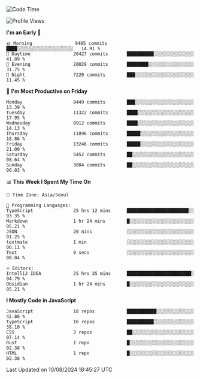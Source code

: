 <!--START_SECTION:waka-->
![Code Time](http://img.shields.io/badge/Code%20Time-6%2C539%20hrs%2044%20mins-blue)

![Profile Views](http://img.shields.io/badge/Profile%20Views-0-blue)

**I'm an Early 🐤** 

```text
🌞 Morning                9405 commits        ████░░░░░░░░░░░░░░░░░░░░░   14.91 % 
🌆 Daytime                26427 commits       ██████████░░░░░░░░░░░░░░░   41.89 % 
🌃 Evening                20029 commits       ████████░░░░░░░░░░░░░░░░░   31.75 % 
🌙 Night                  7220 commits        ███░░░░░░░░░░░░░░░░░░░░░░   11.45 % 
```
📅 **I'm Most Productive on Friday** 

```text
Monday                   8449 commits        ███░░░░░░░░░░░░░░░░░░░░░░   13.39 % 
Tuesday                  11322 commits       ████░░░░░░░░░░░░░░░░░░░░░   17.95 % 
Wednesday                8912 commits        ████░░░░░░░░░░░░░░░░░░░░░   14.13 % 
Thursday                 11896 commits       █████░░░░░░░░░░░░░░░░░░░░   18.86 % 
Friday                   13246 commits       █████░░░░░░░░░░░░░░░░░░░░   21.00 % 
Saturday                 5452 commits        ██░░░░░░░░░░░░░░░░░░░░░░░   08.64 % 
Sunday                   3804 commits        ██░░░░░░░░░░░░░░░░░░░░░░░   06.03 % 
```


📊 **This Week I Spent My Time On** 

```text
🕑︎ Time Zone: Asia/Seoul

💬 Programming Languages: 
TypeScript               25 hrs 12 mins      ███████████████████████░░   93.35 % 
Markdown                 1 hr 24 mins        █░░░░░░░░░░░░░░░░░░░░░░░░   05.21 % 
JSON                     20 mins             ░░░░░░░░░░░░░░░░░░░░░░░░░   01.25 % 
textmate                 1 min               ░░░░░░░░░░░░░░░░░░░░░░░░░   00.11 % 
Text                     0 secs              ░░░░░░░░░░░░░░░░░░░░░░░░░   00.04 % 

🔥 Editors: 
IntelliJ IDEA            25 hrs 35 mins      ████████████████████████░   94.79 % 
Obsidian                 1 hr 24 mins        █░░░░░░░░░░░░░░░░░░░░░░░░   05.21 % 
```

**I Mostly Code in JavaScript** 

```text
JavaScript               18 repos            ███████████░░░░░░░░░░░░░░   42.86 % 
TypeScript               16 repos            ██████████░░░░░░░░░░░░░░░   38.10 % 
CSS                      3 repos             ██░░░░░░░░░░░░░░░░░░░░░░░   07.14 % 
Rust                     1 repo              █░░░░░░░░░░░░░░░░░░░░░░░░   02.38 % 
HTML                     1 repo              █░░░░░░░░░░░░░░░░░░░░░░░░   02.38 % 
```




 Last Updated on 10/08/2024 18:45:27 UTC
<!--END_SECTION:waka-->
